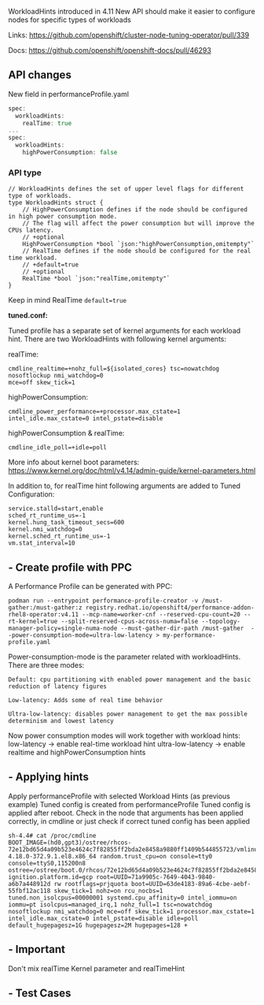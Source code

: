 WorkloadHints introduced in 4.11
New API should make it easier to configure nodes for specific types of workloads

Links: <https://github.com/openshift/cluster-node-tuning-operator/pull/339>

Docs: <https://github.com/openshift/openshift-docs/pull/46293>

## API changes

New field in performanceProfile.yaml

```go
spec:
  workloadHints:
    realTime: true
...
spec:
  workloadHints:
    highPowerConsumption: false
```

### API type

```
// WorkloadHints defines the set of upper level flags for different type of workloads.
type WorkloadHints struct {
    // HighPowerConsumption defines if the node should be configured in high power consumption mode.
    // The flag will affect the power consumption but will improve the CPUs latency.
    // +optional
    HighPowerConsumption *bool `json:"highPowerConsumption,omitempty"`
    // RealTime defines if the node should be configured for the real time workload.
    // +default=true
    // +optional
    RealTime *bool `json:"realTime,omitempty"`
}
```

Keep in mind RealTime `default=true`

**tuned.conf:**

Tuned profile has a separate set of kernel arguments for each workload hint.
There are two WorkloadHints with following kernel arguments:

realTime:
```
cmdline_realtime=+nohz_full=${isolated_cores} tsc=nowatchdog nosoftlockup nmi_watchdog=0
mce=off skew_tick=1
```

highPowerConsumption:
```
cmdline_power_performance=+processor.max_cstate=1 intel_idle.max_cstate=0 intel_pstate=disable
```


highPowerConsumption & realTime:
```
cmdline_idle_poll=+idle=poll
```

More info about kernel boot parameters: https://www.kernel.org/doc/html/v4.14/admin-guide/kernel-parameters.html

In addition to, for realTime hint following arguments are added to Tuned Configuration:
```
service.stalld=start,enable
sched_rt_runtime_us=-1
kernel.hung_task_timeout_secs=600
kernel.nmi_watchdog=0
kernel.sched_rt_runtime_us=-1
vm.stat_interval=10
```


## - Create profile with PPC
A Performance Profile can be generated with PPC:

```
podman run --entrypoint performance-profile-creator -v /must-gather:/must-gather:z registry.redhat.io/openshift4/performance-addon-rhel8-operator:v4.11 --mcp-name=worker-cnf --reserved-cpu-count=20 --rt-kernel=true --split-reserved-cpus-across-numa=false --topology-manager-policy=single-numa-node --must-gather-dir-path /must-gather  --power-consumption-mode=ultra-low-latency > my-performance-profile.yaml
```

Power-consumption-mode is the parameter related with workloadHints. There are three modes:

```
Default: cpu partitioning with enabled power management and the basic reduction of latency figures

Low-latency: Adds some of real time behavior

Ultra-low-latency: disables power management to get the max possible determinism and lowest latency
```



Now power consumption modes will work together with workload hints:
low-latency -> enable real-time workload hint
ultra-low-latency -> enable realtime and highPowerConsumption hints

## - Applying hints

Apply performanceProfile with selected Workload Hints (as previous example)
Tuned config is created from performanceProfile
Tuned config is applied after reboot.
Check in the node that arguments has been applied correctly, in cmdline or just check if correct tuned config has been applied

```
sh-4.4# cat /proc/cmdline
BOOT_IMAGE=(hd0,gpt3)/ostree/rhcos-72e12bd65d4a09b523e4624c7f82855ff2bda2e8458a9880ff1409b544855723/vmlinuz-4.18.0-372.9.1.el8.x86_64 random.trust_cpu=on console=tty0 console=ttyS0,115200n8 ostree=/ostree/boot.0/rhcos/72e12bd65d4a09b523e4624c7f82855ff2bda2e8458a9880ff1409b544855723/0 ignition.platform.id=gcp root=UUID=71a9905c-7649-4043-9840-a6b7a448912d rw rootflags=prjquota boot=UUID=63de4183-89a6-4cbe-aebf-55fbf12ac118 skew_tick=1 nohz=on rcu_nocbs=1 tuned.non_isolcpus=00000001 systemd.cpu_affinity=0 intel_iommu=on iommu=pt isolcpus=managed_irq,1 nohz_full=1 tsc=nowatchdog nosoftlockup nmi_watchdog=0 mce=off skew_tick=1 processor.max_cstate=1 intel_idle.max_cstate=0 intel_pstate=disable idle=poll default_hugepagesz=1G hugepagesz=2M hugepages=128 +

```


## - Important

Don't mix realTime Kernel parameter and realTimeHint

## - Test Cases

